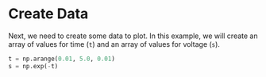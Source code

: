 # Create Data

Next, we need to create some data to plot. In this example, we will create an array of values for time (`t`) and an array of values for voltage (`s`).

```python
t = np.arange(0.01, 5.0, 0.01)
s = np.exp(-t)
```
